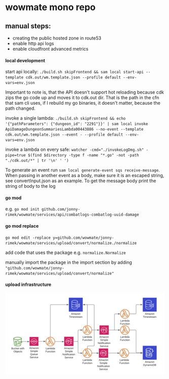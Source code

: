 # wowmate mono repo

## manual steps:

- creating the public hosted zone in route53
- enable http api logs
- enable cloudfront advanced metrics

#### local development

start api locally: 
`./build.sh skipFrontend && sam local start-api --template cdk.out/wm.template.json --profile default --env-vars=env.json`

Important to note is, that the API doesn't support hot reloading because cdk zips the go code up and moves it to cdk.out dir.
That is the path in the cfn that sam cli uses, if I rebuild my go binaries, it doesn't matter, because the path changed.

invoke a single lambda: 
`./build.sh skipFrontend && echo '{"pathParameters": {"dungeon_id": "2291"}}' | sam local invoke ApiDamageDungeonSummariesLambda00443886 --no-event --template cdk.out/wm.template.json --event - --profile default --env-vars=env.json`

invoke a lambda on every safe:
`watcher -cmd="./invokeLogDmg.sh" -pipe=true $(find $directory -type f -name "*.go" -not -path "./cdk.out/*" | tr '\n' ' ')`

To generate an event run `sam local generate-event sqs receive-message`. When passing in another 
event as a body, make sure it is an escaped string, see convertInput.json as an example. 
To get the message body print the string of body to the log

#### go mod

e.g. `go mod init github.com/jonny-rimek/wowmate/services/api/combatlogs-combatlog-uuid-damage`

#### go mod replace

`go mod edit -replace y=github.com/wowmate/jonny-rimek/wowmate/services/upload/convert/normalize./normalize`

add code that uses the package e.g. `normalize.Normalize`

manually import the package in the import section by adding `"github.com/wowmate/jonny-rimek/wowmate/services/upload/convert/normalize"`

#### upload infrastructure

![upload infrastructure](misc/etl.png)